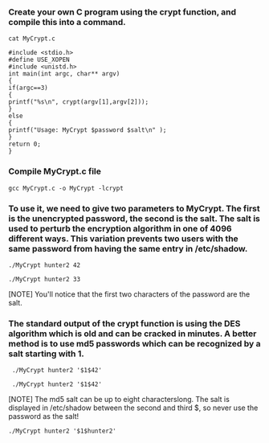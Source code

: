 ### Create your own C program using the crypt function, and compile this into a command.
```
cat MyCrypt.c
```
```
#include <stdio.h> 
#define USE_XOPEN 
#include <unistd.h>
int main(int argc, char** argv)
{
if(argc==3)
{
printf("%s\n", crypt(argv[1],argv[2]));
}
else
{
printf("Usage: MyCrypt $password $salt\n" );
}
return 0;
}
```
### Compile MyCrypt.c file 
```
gcc MyCrypt.c -o MyCrypt -lcrypt
```
### To use it, we need to give two parameters to MyCrypt. The first is the unencrypted password, the second is the salt. The salt is used to perturb the encryption algorithm in one of 4096 different ways. This variation prevents two users with the same password from having the same entry in /etc/shadow.
```
./MyCrypt hunter2 42
```
```
./MyCrypt hunter2 33
```
[NOTE] You'll notice that the first two characters of the password are the salt.

### The standard output of the crypt function is using the DES algorithm which is old and can be cracked in minutes. A better method is to use md5 passwords which can be recognized by a salt starting with $1$.
```
 ./MyCrypt hunter2 '$1$42'
```
```
 ./MyCrypt hunter2 '$1$42'
```

[NOTE] The md5 salt can be up to eight characterslong. The salt is displayed in /etc/shadow between the second and third $, so never use the password as the salt!

```
./MyCrypt hunter2 '$1$hunter2'
```
